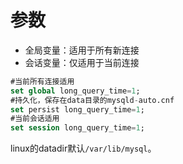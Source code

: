# 参数

- 全局变量：适用于所有新连接
- 会话变量：仅适用于当前连接

```sql
#当前所有连接适用
set global long_query_time=1;
#持久化，保存在data目录的mysqld-auto.cnf
set persist long_query_time=1;
#当前会话适用
set session long_query_time=1;
```

linux的datadir默认`/var/lib/mysql`。
